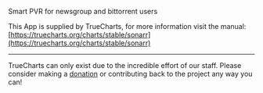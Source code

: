 Smart PVR for newsgroup and bittorrent users

This App is supplied by TrueCharts, for more information visit the manual: [https://truecharts.org/charts/stable/sonarr](https://truecharts.org/charts/stable/sonarr)

---

TrueCharts can only exist due to the incredible effort of our staff.
Please consider making a [donation](https://truecharts.org/about/sponsor) or contributing back to the project any way you can!
